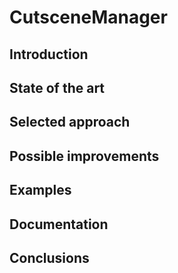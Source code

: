 # CutsceneManager
## Introduction


## State of the art


## Selected approach


## Possible improvements


## Examples


## Documentation


## Conclusions
